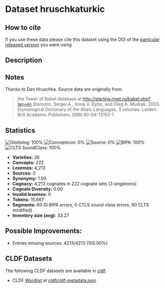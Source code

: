 # Dataset hruschkaturkic

## How to cite

If you use these data please cite
this dataset using the DOI of the [particular released version](../../releases/) you were using

## Description


## Notes

Thanks to Dan Hruschka. Source data are originally from:

> the Tower of Babel database at http://starling.rinet.ru/babel.php?lan=en
> Starostin, Sergei A., Anna V. Dybo, and Oleg A. Mudrak. 2003. Etymological Dictionary of the Altaic Languages, 3 volumes. Leiden: Brill Academic Publishers. ISBN 90-04-13153-1



## Statistics


![Glottolog: 100%](https://img.shields.io/badge/Glottolog-100%25-brightgreen.svg "Glottolog: 100%")
![Concepticon: 0%](https://img.shields.io/badge/Concepticon-0%25-red.svg "Concepticon: 0%")
![Source: 0%](https://img.shields.io/badge/Source-0%25-red.svg "Source: 0%")
![BIPA: 100%](https://img.shields.io/badge/BIPA-100%25-brightgreen.svg "BIPA: 100%")
![CLTS SoundClass: 100%](https://img.shields.io/badge/CLTS%20SoundClass-100%25-brightgreen.svg "CLTS SoundClass: 100%")

- **Varieties:** 26
- **Concepts:** 222
- **Lexemes:** 4,213
- **Sources:** 0
- **Synonymy:** 1.00
- **Cognacy:** 4,213 cognates in 222 cognate sets (3 singletons)
- **Cognate Diversity:** 0.00
- **Invalid lexemes:** 0
- **Tokens:** 15,667
- **Segments:** 60 (0 BIPA errors, 0 CTLS sound class errors, 60 CLTS modified)
- **Inventory size (avg):** 33.27

## Possible Improvements:



- Entries missing sources: 4213/4213 (100.00%)

## CLDF Datasets

The following CLDF datasets are available in [cldf](cldf):

- CLDF [Wordlist](https://github.com/cldf/cldf/tree/master/modules/Wordlist) at [cldf/cldf-metadata.json](cldf/cldf-metadata.json)
